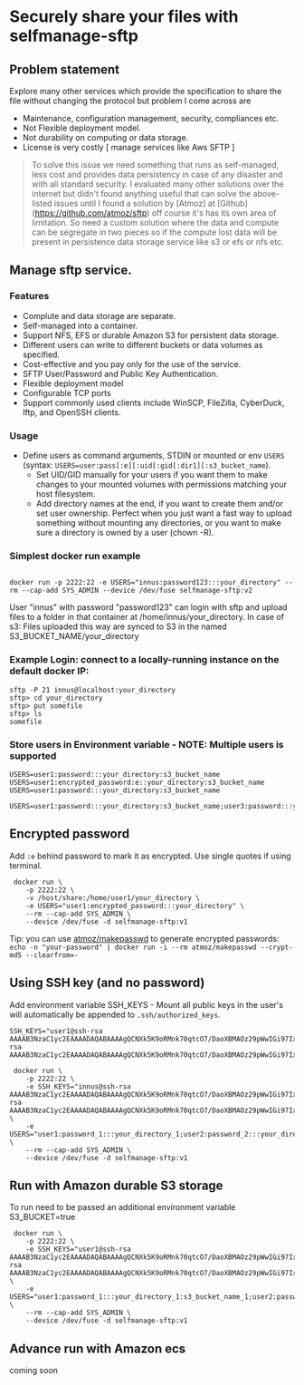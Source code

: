 # Securely share your files with selfmanage-sftp

## Problem statement

Explore many other services which provide the specification to share the file without changing the protocol but problem I come across are
  - Maintenance, configuration management, security, compliances etc.
  - Not Flexible deployment model.
  - Not durability on computing or data storage.
  - License is very costly [ manage services like Aws SFTP ]

> To solve this issue we need something that runs as self-managed, less cost and provides data persistency in case of any disaster and with all standard security. I evaluated many other solutions over the internet but didn't found anything useful that can solve the above-listed issues until I found a solution by [Atmoz] at [Github] (https://github.com/atmoz/sftp) off course it's has its own area of limitation. So need a custom solution where the data and compute can be segregate in two pieces so if the compute lost data will be present in persistence data storage service like s3 or efs or nfs etc.

## Manage sftp service.

### Features

  - Complute and data storage are separate. 
  - Self-managed into a container. 
  - Support NFS, EFS or durable Amazon S3 for persistent data storage. 
  - Different users can write to different buckets or data volumes as specified. 
  - Cost-effective and you pay only for the use of the service. 
  - SFTP User/Password and Public Key Authentication. 
  - Flexible deployment model 
  - Configurable TCP ports 
  - Support commonly used clients include WinSCP, FileZilla, CyberDuck, lftp, and OpenSSH clients. 

### Usage

- Define users as command arguments, STDIN or mounted or env `USERS`
  (syntax: `USERS=user:pass[:e][:uid[:gid[:dir1][:s3_bucket_name`).
  - Set UID/GID manually for your users if you want them to make changes to
    your mounted volumes with permissions matching your host filesystem.
  - Add directory names at the end, if you want to create them and/or set user
    ownership. Perfect when you just want a fast way to upload something without
    mounting any directories, or you want to make sure a directory is owned by
    a user (chown -R).


### Simplest docker run example

```

docker run -p 2222:22 -e USERS="innus:password123:::your_directory" --rm --cap-add SYS_ADMIN --device /dev/fuse selfmanage-sftp:v2

```
User "innus" with password "password123" can login with sftp and upload files to a folder in that container at /home/innus/your_directory.
In case of s3: Files uploaded this way are synced to S3 in the named S3_BUCKET_NAME/your_directory

### Example Login: connect to a locally-running instance on the default docker IP:
```
sftp -P 21 innus@localhost:your_directory
sftp> cd your_directory
sftp> put somefile
sftp> ls
somefile
```

### Store users in Environment variable - NOTE: Multiple users is supported 
```
USERS=user1:password:::your_directory:s3_bucket_name
USERS=user1:encrypted_password:e::your_directory:s3_bucket_name
USERS=user1:password:::your_directory:s3_bucket_name

USERS=user1:password:::your_directory:s3_bucket_name;user3:password:::your_directory:s3_bucket_name;user3:password:::your_directory:s3_bucket_name

```

## Encrypted password

Add `:e` behind password to mark it as encrypted. Use single quotes if using terminal.

```
 docker run \
    -p 2222:22 \
    -v /host/share:/home/user1/your_directory \
    -e USERS="user1:encrypted_password:::your_directory" \
    --rm --cap-add SYS_ADMIN \
    --device /dev/fuse -d selfmanage-sftp:v1
```

Tip: you can use [atmoz/makepasswd](https://hub.docker.com/r/atmoz/makepasswd/) to generate encrypted passwords:  
`echo -n "your-password" | docker run -i --rm atmoz/makepasswd --crypt-md5 --clearfrom=-`

## Using SSH key (and no password)

Add environment variable SSH_KEYS - Mount all public keys in the user's will automatically be appended to `.ssh/authorized_keys`.

```
SSH_KEYS="user1@ssh-rsa AAAAB3NzaC1yc2EAAAADAQABAAAAgQCNXk5K9oRMnk70qtcO7/DaoXBMAOz29pWwIGi97Ix8Akkg5XGEKmrdYpCnknkwKeCXUqWdvRnUz3GCNc02IgSSBXrVgeGl8eM/uhcjwE45sGeBiIIi6YX4qMsVH/11puD6JOcrSD6YVbRjx+q8/ArBHtZagYngKChJNDE4QN4sjQ==;user2@ssh-rsa AAAAB3NzaC1yc2EAAAADAQABAAAAgQCNXk5K9oRMnk70qtcO7/DaoXBMAOz29pWwIGi97Ix8Akkg5XGEKmrdYpCnknkwKeCXUqWdvRnUz3GCNc02IgSSBXrVgeGl8eM/uhcjwE45sGeBiIIi6YX4qMsVH/11puD6JOcrSD6YVbRjx+q8/ArBHtZagYngKChJNDE4QN4sjQ=="
```

```
 docker run \
    -p 2222:22 \
    -e SSH_KEYS="innus@ssh-rsa AAAAB3NzaC1yc2EAAAADAQABAAAAgQCNXk5K9oRMnk70qtcO7/DaoXBMAOz29pWwIGi97Ix8Akkg5XGEKmrdYpCnknkwKeCXUqWdvRnUz3GCNc02IgSSBXrVgeGl8eM/uhcjwE45sGeBiIIi6YX4qMsVH/11puD6JOcrSD6YVbRjx+q8/ArBHtZagYngKChJNDE4QN4sjQ==;chinna@ssh-rsa AAAAB3NzaC1yc2EAAAADAQABAAAAgQCNXk5K9oRMnk70qtcO7/DaoXBMAOz29pWwIGi97Ix8Akkg5XGEKmrdYpCnknkwKeCXUqWdvRnUz3GCNc02IgSSBXrVgeGl8eM/uhcjwE45sGeBiIIi6YX4qMsVH/11puD6JOcrSD6YVbRjx+q8/ArBHtZagYngKChJNDE4QN4sjQ==" \
    -e USERS="user1:password_1:::your_directory_1;user2:password_2:::your_directory_2" \
    --rm --cap-add SYS_ADMIN \
    --device /dev/fuse -d selfmanage-sftp:v1
```

## Run with Amazon durable S3 storage

To run need to be passed an additional environment variable S3_BUCKET=true


```
 docker run \
    -p 2222:22 \
    -e SSH_KEYS="user1@ssh-rsa AAAAB3NzaC1yc2EAAAADAQABAAAAgQCNXk5K9oRMnk70qtcO7/DaoXBMAOz29pWwIGi97Ix8Akkg5XGEKmrdYpCnknkwKeCXUqWdvRnUz3GCNc02IgSSBXrVgeGl8eM/uhcjwE45sGeBiIIi6YX4qMsVH/11puD6JOcrSD6YVbRjx+q8/ArBHtZagYngKChJNDE4QN4sjQ==;user2@ssh-rsa AAAAB3NzaC1yc2EAAAADAQABAAAAgQCNXk5K9oRMnk70qtcO7/DaoXBMAOz29pWwIGi97Ix8Akkg5XGEKmrdYpCnknkwKeCXUqWdvRnUz3GCNc02IgSSBXrVgeGl8eM/uhcjwE45sGeBiIIi6YX4qMsVH/11puD6JOcrSD6YVbRjx+q8/ArBHtZagYngKChJNDE4QN4sjQ==" \
    -e USERS="user1:password_1:::your_directory_1:s3_bucket_name_1;user2:password_2:::your_directory_2:s3_bucket_name_2" \
    --rm --cap-add SYS_ADMIN \
    --device /dev/fuse -d selfmanage-sftp:v1
```


## Advance run with Amazon ecs

coming soon